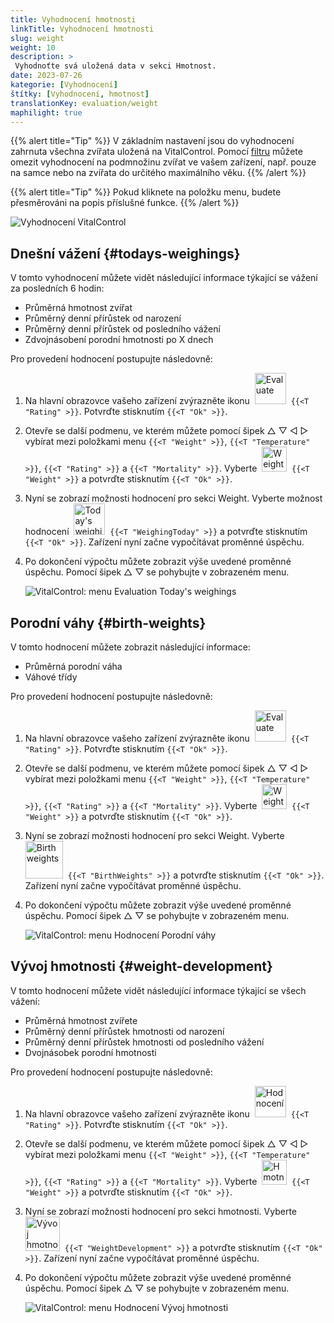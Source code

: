 ```yaml
---
title: Vyhodnocení hmotnosti
linkTitle: Vyhodnocení hmotnosti
slug: weight
weight: 10
description: >
 Vyhodnoťte svá uložená data v sekci Hmotnost.
date: 2023-07-26
kategorie: [Vyhodnocení]
štítky: [Vyhodnocení, hmotnost]
translationKey: evaluation/weight
maphilight: true
---
```

{{% alert title="Tip" %}}
V základním nastavení jsou do vyhodnocení zahrnuta všechna zvířata uložená na VitalControl. Pomocí [filtru](../../filter/) můžete omezit vyhodnocení na podmnožinu zvířat ve vašem zařízení, např. pouze na samce nebo na zvířata do určitého maximálního věku.
{{% /alert %}}

{{% alert title="Tip" %}}
Pokud kliknete na položku menu, budete přesměrováni na popis příslušné funkce.
{{% /alert %}}

<img src="../images/imagemap.png" alt="Vyhodnocení VitalControl" title="Hmotnost" usemap="#workmap" class="maphilight" />

<map name="workmap">
   <area shape="rect" coords="3,40,116,160" alt="Dnešní vážení" title="Vyhodnoťte hodnoty hmotnosti vašich zvířat zaznamenané pomocí VitalControl v aktuálním dni&#10;Kliknutí myší: na dokumentaci" href="/cs/docs/evaluation/weight/#todays-weighings">
   <area shape="rect" coords="116,40,238,160" alt="Porodní hmotnosti" title="Vyhodnoťte své uložené porodní hmotnosti&#10;Kliknutí myší: na dokumentaci" href="/cs/docs/evaluation/weight/#birth-weights">
   <area shape="rect" coords="3,160,116,279" alt="Vývoj hmotnosti" title="Vyhodnoťte vývoj hmotnosti vašich zvířat&#10;Kliknutí myší: na dokumentaci" href="/cs/docs/evaluation/weight/#weight-development">

   <area shape="rect" coords="150,282,238,319" alt="Filtr" title="Nastavte filtr&#10;Kliknutí myší: na dokumentaci" href="/cs/docs/filter">
   <area shape="rect" coords="2,282,95,319" alt="Zpět" title="Skok o úroveň zpět&#10;Kliknutí myší: na dokumentaci" href="/cs/docs/evaluation/">
</map>

## Dnešní vážení {#todays-weighings}
V tomto vyhodnocení můžete vidět následující informace týkající se vážení za posledních 6 hodin:
- Průměrná hmotnost zvířat
- Průměrný denní přírůstek od narození
- Průměrný denní přírůstek od posledního vážení
- Zdvojnásobení porodní hmotnosti po X dnech


Pro provedení hodnocení postupujte následovně:

1. Na hlavní obrazovce vašeho zařízení zvýrazněte ikonu &nbsp;<img src="/icons/main/evaluation.svg" width="50" align="bottom" alt="Evaluate" />&nbsp; `{{<T "Rating" >}}`. Potvrďte stisknutím `{{<T "Ok" >}}`.

2. Otevře se další podmenu, ve kterém můžete pomocí šipek △ ▽ ◁ ▷ vybírat mezi položkami menu `{{<T "Weight" >}}`, `{{<T "Temperature" >}}`, `{{<T "Rating" >}}` a `{{<T "Mortality" >}}`. Vyberte &nbsp;<img src="/icons/evaluation/weight.svg" width="40" align="bottom" alt="Weight" />&nbsp; `{{<T "Weight" >}}` a potvrďte stisknutím `{{<T "Ok" >}}`.

3. Nyní se zobrazí možnosti hodnocení pro sekci Weight. Vyberte možnost hodnocení &nbsp;<img src="/icons/evaluation/weighingtoday.svg" width="50" align="bottom" alt="Today's weighing" />&nbsp; `{{<T "WeighingToday" >}}` a potvrďte stisknutím `{{<T "Ok" >}}`. Zařízení nyní začne vypočítávat proměnné úspěchu.

4. Po dokončení výpočtu můžete zobrazit výše uvedené proměnné úspěchu. Pomocí šipek △ ▽ se pohybujte v zobrazeném menu.

   ![VitalControl: menu Evaluation Today's weighings](../images/todaysweighings.png "Evaluate Today's weighings")

## Porodní váhy {#birth-weights}
V tomto hodnocení můžete zobrazit následující informace:
- Průměrná porodní váha
- Váhové třídy

Pro provedení hodnocení postupujte následovně:

1. Na hlavní obrazovce vašeho zařízení zvýrazněte ikonu &nbsp;<img src="/icons/main/evaluation.svg" width="50" align="bottom" alt="Evaluate" />&nbsp; `{{<T "Rating" >}}`. Potvrďte stisknutím `{{<T "Ok" >}}`.

2. Otevře se další podmenu, ve kterém můžete pomocí šipek △ ▽ ◁ ▷ vybírat mezi položkami menu `{{<T "Weight" >}}`, `{{<T "Temperature" >}}`, `{{<T "Rating" >}}` a `{{<T "Mortality" >}}`. Vyberte &nbsp;<img src="/icons/evaluation/weight.svg" width="40" align="bottom" alt="Weight" />&nbsp; `{{<T "Weight" >}}` a potvrďte stisknutím `{{<T "Ok" >}}`.

3. Nyní se zobrazí možnosti hodnocení pro sekci Weight. Vyberte &nbsp;<img src="/icons/evaluation/birthweights.svg" width="60" align="bottom" alt="Birth weights" />&nbsp; `{{<T "BirthWeights" >}}` a potvrďte stisknutím `{{<T "Ok" >}}`. Zařízení nyní začne vypočítávat proměnné úspěchu.

4. Po dokončení výpočtu můžete zobrazit výše uvedené proměnné úspěchu. Pomocí šipek △ ▽ se pohybujte v zobrazeném menu.


   ![VitalControl: menu Hodnocení Porodní váhy](../images/birthweights.png "Hodnocení Porodní váhy")

## Vývoj hmotnosti {#weight-development}

V tomto hodnocení můžete vidět následující informace týkající se všech vážení:
- Průměrná hmotnost zvířete
- Průměrný denní přírůstek hmotnosti od narození
- Průměrný denní přírůstek hmotnosti od posledního vážení
- Dvojnásobek porodní hmotnosti

Pro provedení hodnocení postupujte následovně:

1. Na hlavní obrazovce vašeho zařízení zvýrazněte ikonu &nbsp;<img src="/icons/main/evaluation.svg" width="50" align="bottom" alt="Hodnocení" />&nbsp; `{{<T "Rating" >}}`. Potvrďte stisknutím `{{<T "Ok" >}}`.

2. Otevře se další podmenu, ve kterém můžete pomocí šipek △ ▽ ◁ ▷ vybírat mezi položkami menu `{{<T "Weight" >}}`, `{{<T "Temperature" >}}`, `{{<T "Rating" >}}` a `{{<T "Mortality" >}}`. Vyberte &nbsp;<img src="/icons/evaluation/weight.svg" width="40" align="bottom" alt="Hmotnost" />&nbsp; `{{<T "Weight" >}}` a potvrďte stisknutím `{{<T "Ok" >}}`.

3. Nyní se zobrazí možnosti hodnocení pro sekci hmotnosti. Vyberte &nbsp;<img src="/icons/evaluation/weightdevelopment.svg" width="55" align="bottom" alt="Vývoj hmotnosti" />&nbsp; `{{<T "WeightDevelopment" >}}` a potvrďte stisknutím `{{<T "Ok" >}}`. Zařízení nyní začne vypočítávat proměnné úspěchu.

4. Po dokončení výpočtu můžete zobrazit výše uvedené proměnné úspěchu. Pomocí šipek △ ▽ se pohybujte v zobrazeném menu.

   ![VitalControl: menu Hodnocení Vývoj hmotnosti](../images/weightdevelopment.png "Hodnocení Vývoj hmotnosti")
